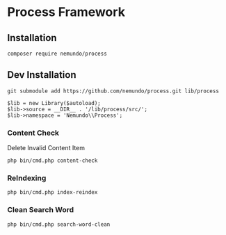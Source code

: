# Process Framework


## Installation 
```
composer require nemundo/process
```




## Dev Installation 
```
git submodule add https://github.com/nemundo/process.git lib/process
```

```
$lib = new Library($autoload);
$lib->source = __DIR__ . '/lib/process/src/';
$lib->namespace = 'Nemundo\\Process';
```




### Content Check
Delete Invalid Content Item
```
php bin/cmd.php content-check
```


### ReIndexing
```
php bin/cmd.php index-reindex
```

### Clean Search Word
```
php bin/cmd.php search-word-clean
```

